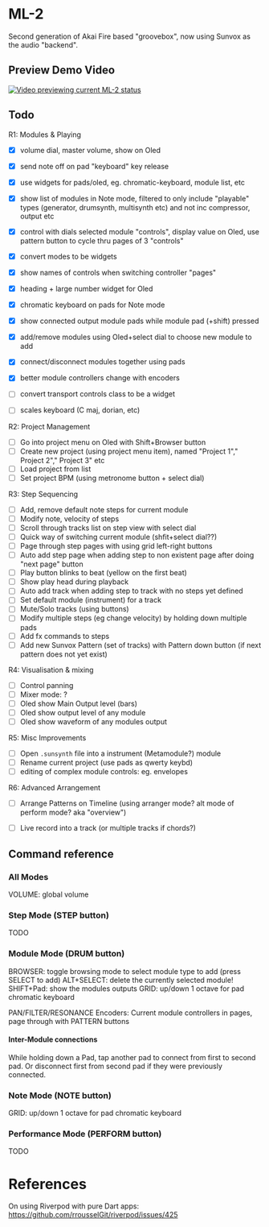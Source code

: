 # ML-2

Second generation of Akai Fire based "groovebox", now using Sunvox as the audio "backend".


## Preview Demo Video

[![Video previewing current ML-2 status](https://img.youtube.com/vi/JpadEkXXo2E/0.jpg)](https://www.youtube.com/watch?v=JpadEkXXo2E)

## Todo

R1: Modules & Playing
* [X] volume dial, master volume, show on Oled
* [X] send note off on pad "keyboard" key release
* [X] use widgets for pads/oled, eg. chromatic-keyboard, module list, etc
* [X] show list of modules in Note mode, filtered to only include "playable" types (generator, drumsynth, multisynth etc) and not inc compressor, output etc
* [X] control with dials selected module "controls", display value on Oled, use pattern button to cycle thru pages of 3 "controls"
* [X] convert modes to be widgets
* [X] show names of controls when switching controller "pages"
* [X] heading + large number widget for Oled
* [X] chromatic keyboard on pads for Note mode
* [X] show connected output module pads while module pad (+shift) pressed
* [X] add/remove modules using Oled+select dial to choose new module to add
* [X] connect/disconnect modules together using pads
* [X] better module controllers change with encoders
* [ ] convert transport controls class to be a widget
* [ ] scales keyboard (C maj, dorian, etc)


R2: Project Management
* [ ] Go into project menu on Oled with Shift+Browser button
* [ ] Create new project (using project menu item), named "Project 1"," Project 2"," Project 3" etc
* [ ] Load project from list
* [ ] Set project BPM (using metronome button + select dial)

R3: Step Sequencing
* [ ] Add, remove default note steps for current module
* [ ] Modify note, velocity of steps
* [ ] Scroll through tracks list on step view with select dial
* [ ] Quick way of switching current module (shfit+select dial??)
* [ ] Page through step pages with using grid left-right buttons
* [ ] Auto add step page when adding step to non existent page after doing "next page" button
* [ ] Play button blinks to beat (yellow on the first beat)
* [ ] Show play head during playback
* [ ] Auto add track when adding step to track with no steps yet defined
* [ ] Set default module (instrument) for a track
* [ ] Mute/Solo tracks (using buttons)
* [ ] Modify multiple steps (eg change velocity) by holding down multiple pads
* [ ] Add fx commands to steps
* [ ] Add new Sunvox Pattern (set of tracks) with Pattern down button (if next pattern does not yet exist)

R4: Visualisation & mixing
* [ ] Control panning
* [ ] Mixer mode: ?
* [ ] Oled show Main Output level (bars) 
* [ ] Oled show output level of any module
* [ ] Oled show waveform of any modules output

R5: Misc Improvements
* [ ] Open `.sunsynth` file into a instrument (Metamodule?) module
* [ ] Rename current project (use pads as qwerty keybd)
* [ ] editing of complex module controls: eg. envelopes 

R6: Advanced Arrangement
* [ ] Arrange Patterns on Timeline (using arranger mode? alt mode of perform mode? aka "overview")
* [ ] Live record into a track (or multiple tracks if chords?)


## Command reference

### All Modes
 
VOLUME:      global volume


### Step Mode (STEP button)

TODO

### Module Mode (DRUM button)

BROWSER:     toggle browsing mode to select module type to add (press SELECT to add)
ALT+SELECT:  delete the currently selected module!
SHIFT+Pad:   show the modules outputs
GRID:        up/down 1 octave for pad chromatic keyboard

PAN/FILTER/RESONANCE Encoders: Current module controllers in pages, page through with PATTERN buttons 

#### Inter-Module connections
While holding down a Pad, tap another pad to connect from first to second pad. Or disconnect first from second pad
if they were previously connected.

### Note Mode (NOTE button)

GRID:        up/down 1 octave for pad chromatic keyboard

### Performance Mode (PERFORM button)

TODO


# References 

On using Riverpod with pure Dart apps: https://github.com/rrousselGit/riverpod/issues/425
